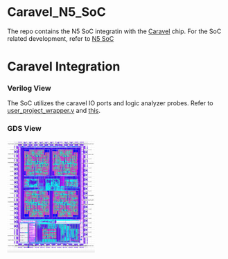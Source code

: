 # Caravel_N5_SoC

The repo contains the N5 SoC integratin with the [Caravel](https://github.com/efabless/caravel/tree/master) chip. For the SoC related development, refer to [N5 SoC](https://github.com/shalan/N5_SoC)

# Caravel Integration 

### Verilog View

The SoC utilizes the caravel IO ports and logic analyzer probes. Refer to [user_project_wrapper.v](verilog/rtl/user_project_wrapper.v) and [this](io.md).

### GDS View
<p align=”center”>
<img src="doc/gds.png" width="40%" height="40%">
</p>
